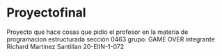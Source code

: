 # Proyectofinal
Proyecto que hace cosas que pidio el profesor en la materia de programacion estructurada sección 0463 grupo: GAME OVER integrante Richard Martinez Santillan 20-EIIN-1-072
